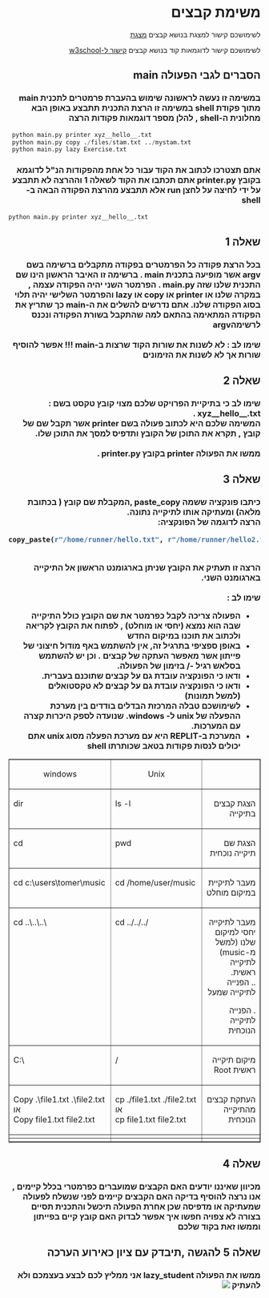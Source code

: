 <div dir="rtl">
<h1>משימת קבצים</h1>
<p> לשימושכם קישור למצגת בנושא קבצים 
<a href="https://drive.google.com/file/d/1-OG-LvU12n7VHXEVbR3hopFG_kdRsLMj/view">מצגת</a>
  </p>
<p> לשימושכם קישור לדוגמאות קוד בנושא קבצים 
<a href="https://www.w3schools.com/python/python_file_handling.asp">קישור ל-w3school</a>
  </p>
<h2>הסברים לגבי הפעולה main 
</h2>
<h3>
במשימה זו נעשה לראשונה שימוש בהעברת פרמטרים לתכנית main מתוך פקודת shell
במשימה זו הרצת התכנית תתבצע באופן הבא מחלונית ה-shell  , להלן מספר דוגמאות פקודות הרצה
</h3>
</div>
<div dir=ltr>

```python
 python main.py printer xyz__hello__.txt
 python main.py copy ./files/stam.txt ../mystam.txt
 python main.py lazy Exercise.txt
```
<div dir="rtl">
  <h3>
אתם תצטרכו לכתוב את הקוד עבור כל אחת מהפקודות הנ"ל
לדוגמא בקובץ printer.py אתם תכתבו את הקוד לשאלה 1 וההרצה לא תתבצע על ידי לחיצה על לחצן  run אלא תתבצע מהרצת הפקודה הבאה ב-shell
  </h3>
  </div>
<div dir=ltr>

  ```python
 python main.py printer xyz__hello__.txt
```

<div dir=rtl>
  <h2>שאלה 1</h2>
  <h3>
    בכל הרצת פקודה כל הפרמטרים בפקודה מתקבלים ברשימה בשם argv אשר מופיעה בתכנית main . ברשימה זו האיבר הראשון הינו שם התכנית שלנו שזה main.py . הפרמטר השני יהיה הפקודה עצמה , במקרה שלנו או printer או copy או lazy   והפרמטר השלישי יהיה תלוי בסוג הפקודה שלנו.
  אתם נדרשים להשלים את ה-main כך שתריץ את הפקודה המתאימה בהתאם למה שהתקבל בשורת הפקודה ונכנס לרשימהargv <br><br>
    שימו לב : לא לשנות את שורות הקוד שרצות ב-main !!! אפשר להוסיף שורות אך לא לשנות את הזימונים
  </h3>
  <h2>שאלה 2</h2>
    <h3>
    שימו לב כי בתיקיית הפרויקט שלכם מצוי קובץ טקסט בשם : xyz__hello__.txt . <br>
    המשימה שלכם היא לכתוב פעולה בשם printer אשר תקבל שם של קובץ , תקרא את התוכן של הקובץ ותדפיס למסך את התוכן שלו.<br><br>
      ממשו את הפעולה printer בקובץ printer.py .
    </h3>
  <h2>שאלה 3</h2>
  <h3>
כיתבו פונקציה ששמה paste_copy ,המקבלת שם קובץ ( בכתובת מלאה) ומעתיקה אותו לתיקייה נתונה.<br>
הרצה לדוגמה של הפונקציה:<br>
<div dir=ltr>

  ```python
copy_paste(r"/home/runner/hello.txt", r"/home/runner/hello2.txt")
```
</div>
  <br>
הרצה זו תעתיק את הקובץ שניתן בארגומנט הראשון אל התיקייה בארגומנט השני.<br><br>
שימו לב : 
<ul>
  <li>
    הפעולה צריכה לקבל כפרמטר את שם הקובץ כולל התיקייה שבה הוא נמצא (יחסי או מוחלט) , לפתוח את הקובץ לקריאה ולכתוב את תוכנו במיקום החדש
  </li>
  <li>
באופן ספציפי בתרגיל זה, אין להשתמש באף מודול חיצוני של פייתון אשר מאפשר העתקה של קבצים . וכן יש להשתמש בסלאש רגיל -/  בזימון של הפעולה.
<br>
    
  </li>
  <li>
 ודאו כי הפונקציה עובדת גם על קבצים שתוכנם בעברית.<br>
    </li>
 <li>
 ודאו כי הפונקציה עובדת גם על קבצים לא טקסטואלים (למשל תמונות)<br>
   </li>
   <li>
     לשימושכם טבלה המרכזת הבדלים בודדים בין מערכת ההפעלה של unix ל- windows.  שנועדה לספק היכרות קצרה עם המערכות.
   </li>
     <li>
המערכת ב-REPLIT היא עם מערכת הפעלה מסוג unix אתם יכולים לנסות פקודות בטאב שכותרתו shell<br>
  </li>
</ul>

<div align="right">
    <table dir="rtl" border="1" cellspacing="0" cellpadding="0">
        <tbody>
            <tr>
                <td width="212" valign="top">
                </td>
                <td width="252" valign="top">
                    <p align="center" dir="RTL">
                        Unix
                    </p>
                </td>
                <td width="270" valign="top">
                    <p align="center" dir="RTL">
                        windows
                    </p>
                </td>
            </tr>
            <tr>
                <td width="212" valign="top">
                    <p dir="RTL">
                        הצגת קבצים בתיקייה
                    </p>
                </td>
                <td width="252" valign="top">
                    <p dir="LTR">
                        ls -l
                    </p>
                </td>
                <td width="270" valign="top">
                    <p dir="LTR">
                        dir
                    </p>
                </td>
            </tr>
            <tr>
                <td width="212" valign="top">
                    <p dir="RTL">
                        הצגת שם תיקייה נוכחית
                    </p>
                </td>
                <td width="252" valign="top">
                    <p dir="LTR">
                        pwd
                    </p>
                </td>
                <td width="270" valign="top">
                    <p dir="LTR">
                        cd
                    </p>
                </td>
            </tr>
            <tr>
                <td width="212" valign="top">
                    <p dir="RTL">
                        מעבר לתיקיית במיקום מוחלט
                    </p>
                </td>
                <td width="252" valign="top">
                    <p dir="LTR">
                        cd /home/user/music
                    </p>
                </td>
                <td width="270" valign="top">
                    <p dir="LTR">
                      cd c:\users\tomer\music
                    </p>
                </td>
            </tr>
            <tr>
                <td width="212" valign="top">
                    <p dir="RTL">
                        מעבר לתיקייה יחסי למיקום שלנו (למשל מ-music) לתיקייה
                        ראשית.
                        <br/>
                        .. הפנייה לתיקייה שמעל
                    </p>
                    <p dir="RTL">
                        . הפנייה לתיקייה הנוכחית
                    </p>
                </td>
                <td width="252" valign="top">
                    <p dir="LTR">
                        cd ../../../
                    </p>
                </td>
                <td width="270" valign="top">
                    <p dir="LTR">
                        cd ..\..\..\
                    </p>
                </td>
            </tr>
            <tr>
                <td width="212" valign="top">
                    <p dir="RTL">
                        מיקום תיקייה ראשית Root
                    </p>
                </td>
                <td width="252" valign="top">
                    <p dir="LTR">
                        /
                    </p>
                </td>
                <td width="270" valign="top">
                    <p dir="LTR">
                        C:\
                    </p>
                </td>
            </tr>
            <tr>
                <td width="212" valign="top">
                    <p dir="RTL">
                        העתקת קבצים מהתיקייה הנוכחית
                    </p>
                </td>
                <td width="252" valign="top">
                    <p dir="LTR">
                        cp ./file1.txt ./file2.txt<br>
                      או<br>
                        cp file1.txt file2.txt
                    </p>
                </td>
                <td width="270" valign="top">
                    <p dir="LTR">
                        Copy .\file1.txt .\file2.txt<br>
                      או<br>
                        Copy file1.txt file2.txt
                    </p>
                </td>
            </tr>
            <tr>
                <td width="212" valign="top">
                </td>
                <td width="252" valign="top">
                </td>
                <td width="270" valign="top">
                </td>
            </tr>
            <tr>
                <td width="212" valign="top">
                </td>
                <td width="252" valign="top">
                </td>
                <td width="270" valign="top">
                </td>
            </tr>
        </tbody>
    </table>
</div>


</h3>
<h2> שאלה 4</h2>
<h3>
  מכיוון שאיננו יודעים האם הקבצים שמועברים כפרמטרי בכלל קיימים , אנו נרצה להוסיף בדיקה האם הקבצים קיימים לפני שנשלח לפעולה שמעתיקה או מדפיסה שכן אחרת הפעולה תיכשל והתכנית תסיים בצורה לא צפויה
  חפשו איך אפשר לבדוק האם קובץ קיים בפייתון וממשו זאת בקוד שלכם
</h3>
<h2>   שאלה 5 להגשה ,תיבדק עם ציון כאירוע הערכה</h2>
<h3>
ממשו את הפעולה lazy_student
אני ממליץ לכם לבצע בעצמכם ולא להעתיק 
<img src="./assets/2022-09-25 02_21_17.jpg">
</h3>
</div>

